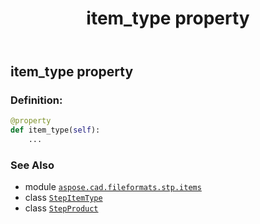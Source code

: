 ﻿---
title: item_type property
second_title: Aspose.CAD for Python via .NET API References
description: 
type: docs
weight: 50
url: /aspose.cad.fileformats.stp.items/stepproduct/item_type/
is_root: false
---

## item_type property

### Definition:
```python
@property
def item_type(self):
    ...
```

### See Also
* module [`aspose.cad.fileformats.stp.items`](../../)
* class [`StepItemType`](/cad/python-net/aspose.cad.fileformats.stp.items/stepitemtype)
* class [`StepProduct`](/cad/python-net/aspose.cad.fileformats.stp.items/stepproduct)
